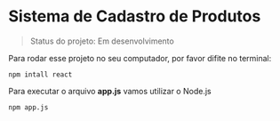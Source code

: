 # Sistema de Cadastro de Produtos

> Status do projeto: Em desenvolvimento

Para rodar esse projeto no seu computador, por favor difite no terminal: 

```
npm intall react
```

Para executar o arquivo **app.js** vamos utilizar o Node.js

```
npm app.js
```
